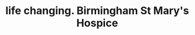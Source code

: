 ---
title: "life changing. Birmingham St Mary's Hospice"
url: /birmingham/life-changing-birmingham-st-marys-hospice/
shop: charity
---